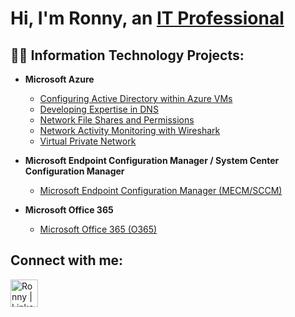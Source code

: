 <h1>Hi, I'm Ronny, an <a href="https://www.linkedin.com/in/ronnydiggs/">IT Professional</a></h1>

<h2>👨‍💻 Information Technology Projects:</h2>

<!-- This text is commented out until finished.
- <b>osTicket (Help Desk Ticketing System)</b>
  - [osTicket: Prerequisites and Installation](https://github.com/ronnydiggs/osticket-prereqs)
  - [osTicket: Post-Installation Configuration](https://github.com/ronnydiggs/post-install-config)
  - [osTicket: Ticket Lifecycle Examples](https://github.com/ronnydiggs/ticket-lifecycle) -->
  
- <b>Microsoft Azure</b>
  - [Configuring Active Directory within Azure VMs](https://github.com/ronnydiggs/configure-ad)
  - [Developing Expertise in DNS](https://github.com/ronnydiggs/develop-dns)
  - [Network File Shares and Permissions](https://github.com/ronnydiggs/fileshare-permissions)
  - [Network Activity Monitoring with Wireshark](https://github.com/ronnydiggs/azure-network-protocols)
  - [Virtual Private Network](https://github.com/ronnydiggs/vpn)
    
- <b>Microsoft Endpoint Configuration Manager / System Center Configuration Manager</b> 
  - [Microsoft Endpoint Configuration Manager (MECM/SCCM)](https://github.com/ronnydiggs/SCCM)
 
- <b>Microsoft Office 365</b> 
  - [Microsoft Office 365 (O365)](https://github.com/ronnydiggs/O365)
    
<h2>Connect with me:</h2>

[<img align="left" alt="Ronny | LinkedIn" width="44px" src="https://cdn.jsdelivr.net/npm/simple-icons@v3/icons/linkedin.svg" />][linkedin]

[linkedin]: https://linkedin.com/in/ronnydiggs/
